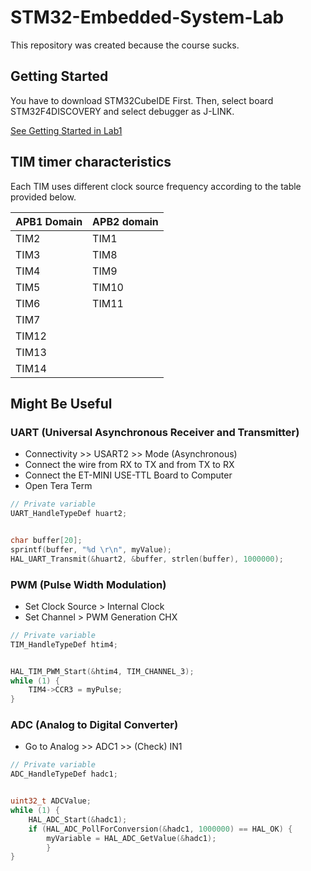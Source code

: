 # STM32-Embedded-System-Lab
This repository was created because the course sucks.

## Getting Started

You have to download STM32CubeIDE First. Then, select board STM32F4DISCOVERY and select debugger as J-LINK.

[See Getting Started in Lab1](https://github.com/tongplw/STM32-Embedded-System-Lab/blob/master/Lab1%20Basic%20MCU%20development%20on%20STM32/Lab1-Main.pdf)

## TIM timer characteristics

Each TIM uses different clock source frequency according to the table provided below.

| APB1 Domain | APB2 domain |
| ------------- | ------------- |
| TIM2  | TIM1 	|
| TIM3  | TIM8 	|
| TIM4  | TIM9 	|
| TIM5  | TIM10 |
| TIM6  | TIM11 |
| TIM7  |	|
| TIM12 |	|
| TIM13 |	|
| TIM14 |	|

## Might Be Useful

### UART (Universal Asynchronous Receiver and Transmitter)

* Connectivity >> USART2 >> Mode (Asynchronous)
* Connect the wire from RX to TX and from TX to RX
* Connect the ET-MINI USE-TTL Board to Computer
* Open Tera Term

```C
// Private variable
UART_HandleTypeDef huart2;


char buffer[20];
sprintf(buffer, "%d \r\n", myValue);
HAL_UART_Transmit(&huart2, &buffer, strlen(buffer), 1000000);
```

### PWM (Pulse Width Modulation)

* Set Clock Source > Internal Clock
* Set Channel > PWM Generation CHX

```C
// Private variable
TIM_HandleTypeDef htim4;


HAL_TIM_PWM_Start(&htim4, TIM_CHANNEL_3);
while (1) {
	TIM4->CCR3 = myPulse;
}
```

### ADC (Analog to Digital Converter)

* Go to Analog >> ADC1 >> (Check) IN1

```C
// Private variable
ADC_HandleTypeDef hadc1;


uint32_t ADCValue;
while (1) {
	HAL_ADC_Start(&hadc1);
	if (HAL_ADC_PollForConversion(&hadc1, 1000000) == HAL_OK) {
		myVariable = HAL_ADC_GetValue(&hadc1);
    	}
}
```
